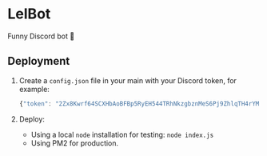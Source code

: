 # LelBot
Funny Discord bot 🔞

## Deployment

1. Create a `config.json` file in your main with your Discord token, for example:
    ```javascript
    {"token": "2Zx8Kwrf64SCXHbAoBFBp5RyEH544TRhNkzgbznMeS6Pj9ZhlqTH4rYMLp1"}
    ```

2. Deploy:
    - Using a local `node` installation for testing:
    `node index.js`
    - Using PM2 for production.